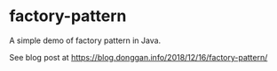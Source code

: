 # factory-pattern
A simple demo of factory pattern in Java.

See blog post at https://blog.donggan.info/2018/12/16/factory-pattern/

